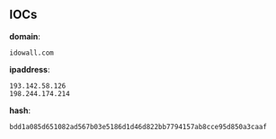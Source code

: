 
## IOCs

__domain__:

```text
idowall.com
```
__ipaddress__:

```text
193.142.58.126
198.244.174.214
```
__hash__:

```text
bdd1a085d651082ad567b03e5186d1d46d822bb7794157ab8cce95d850a3caaf
```